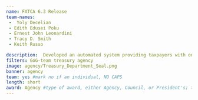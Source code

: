 ```yaml
---
name: FATCA 6.3 Release
team-names: 
 -  Yoly Decelian
 - Edith Edusei Poku
 - Ernest John Leonardini
 - Tracy D. Smith
 - Keith Russo

description:  Developed an automated system providing taxpayers with one-stop access to the IRS. They replaced the paper-driven process with a user-friendly, accessible option increasing voluntary compliance with US withholding and reporting requirements.
filters: GoG-team treasury agency
image: agency/Treasury_Department_Seal.png
banner: agency
team: yes #mark no if an individual, NO CAPS 
length: short
award: Agency #type of award, either Agency, Council, or President's; this is case sensitive so make sure to match the options listed exactly. This section generates the format of the card
---
```

